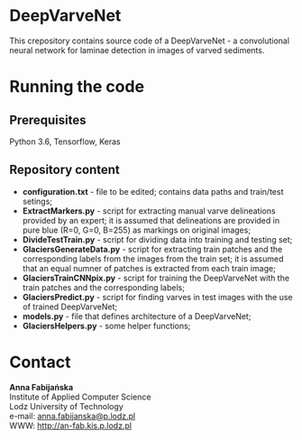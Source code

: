 # DeepVarveNet

This crepository contains source code of a DeepVarveNet - a convolutional neural network for laminae detection in images of varved sediments.

# Running the code

## Prerequisites

Python 3.6, Tensorflow, Keras

## Repository content

<ul>
  <li> <b>configuration.txt</b> - file to be edited; contains data paths and train/test setings;   
  <li> <b>ExtractMarkers.py</b> - script for extracting manual varve delineations provided by an expert; it is assumed that delineations are provided in pure blue (R=0, G=0, B=255) as markings on original images;
  <li> <b>DivideTestTrain.py</b> - script for dividing data into training and testing set; 
  <li> <b>GlaciersGenerateData.py</b> - script for extracting train patches and the corresponding labels from the images from the train set; it is assumed that an equal numner of patches is extracted from each train image;
  <li> <b>GlaciersTrainCNNpix.py</b> - script for training the DeepVarveNet with the train patches and the corresponding labels;
  <li> <b>GlaciersPredict.py</b> - script for finding varves in test images with the use of trained DeepVarveNet;
  <li> <b>models.py</b> - file that defines architecture of a DeepVarveNet;
  <li> <b>GlaciersHelpers.py</b> - some helper functions;
</ul>

# Contact

<b>Anna Fabijańska</b><br>
Institute of Applied Computer Science<br>
Lodz University of Technology<br>
e-mail: anna.fabijanska@p.lodz.pl<br> 
WWW: http://an-fab.kis.p.lodz.pl
